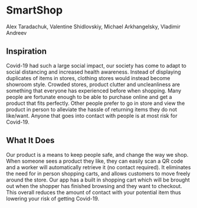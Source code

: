 # SmartShop
Alex Taradachuk, Valentine Shidlovskiy, Michael Arkhangelsky, Vladimir Andreev
## Inspiration
Covid-19 had such a large social impact, our society has come to adapt to social distancing and increased health awareness. Instead of displaying duplicates of items in stores, clothing stores would instead become showroom style. Crowded stores, product clutter and uncleanliness are something that everyone has experienced before when shopping. Many people are fortunate enough to be able to purchase online and get a product that fits perfectly. Other people prefer to go in store and view the product in person to alleviate the hassle of returning items they do not like/want. Anyone that goes into contact with people is at most risk for Covid-19.
## What It Does
Our product is a means to keep people safe, and change the way we shop. When someone sees a product they like, they can easily scan a QR code and a worker will automatically retrieve it (no contact required). It eliminates the need for in person shopping carts, and allows customers to move freely around the store. Our app has a built in shopping cart which will be brought out when the shopper has finished browsing and they want to checkout. This overall reduces the amount of contact with your potential item thus lowering your risk of getting Covid-19.
